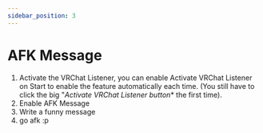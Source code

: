 ```yaml
---
sidebar_position: 3
---
```

# AFK Message
1. Activate the VRChat Listener, you can enable Activate VRChat Listener on Start to enable the feature automatically each time. (You still have to click the big "*Activate VRChat Listener button** the first time). 
2. Enable AFK Message
3. Write a funny message
4. go afk :p